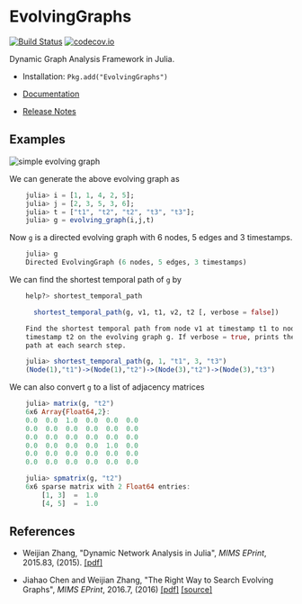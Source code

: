 # EvolvingGraphs

[![Build Status](https://travis-ci.org/alexmorley/EvolvingGraphs.jl.svg?branch=master)](https://travis-ci.org/alexmorley/EvolvingGraphs.jl)
[![codecov.io](https://codecov.io/github/weijianzhang/EvolvingGraphs.jl/coverage.svg?branch=master)](https://codecov.io/github/weijianzhang/EvolvingGraphs.jl?branch=master)

Dynamic Graph Analysis Framework in Julia.

* Installation: ``Pkg.add("EvolvingGraphs")``

* [Documentation](http://evolvinggraphsjl.readthedocs.org/en/latest/)

* [Release Notes](https://github.com/weijianzhang/EvolvingGraphs.jl/blob/master/NEWS.md)

## Examples

![simple evolving graph](doc/example1.png)

We can generate the above evolving graph as

```julia
	julia> i = [1, 1, 4, 2, 5];
	julia> j = [2, 3, 5, 3, 6];
	julia> t = ["t1", "t2", "t2", "t3", "t3"];
	julia> g = evolving_graph(i,j,t)
```
Now ``g`` is a directed evolving graph with
6 nodes, 5 edges and 3 timestamps.

```julia
	julia> g
	Directed EvolvingGraph (6 nodes, 5 edges, 3 timestamps)
```

We can find the shortest temporal path of ``g`` by

```julia
	help?> shortest_temporal_path

      shortest_temporal_path(g, v1, t1, v2, t2 [, verbose = false])

	Find the shortest temporal path from node v1 at timestamp t1 to node v2 at
	timestamp t2 on the evolving graph g. If verbose = true, prints the current
	path at each search step. 

	julia> shortest_temporal_path(g, 1, "t1", 3, "t3")
	(Node(1),"t1")->(Node(1),"t2")->(Node(3),"t2")->(Node(3),"t3")
```

We can also convert ``g`` to a list of adjacency matrices

```julia
	julia> matrix(g, "t2")
	6x6 Array{Float64,2}:
	0.0  0.0  1.0  0.0  0.0  0.0
	0.0  0.0  0.0  0.0  0.0  0.0
	0.0  0.0  0.0  0.0  0.0  0.0
	0.0  0.0  0.0  0.0  1.0  0.0
	0.0  0.0  0.0  0.0  0.0  0.0
	0.0  0.0  0.0  0.0  0.0  0.0

	julia> spmatrix(g, "t2")
	6x6 sparse matrix with 2 Float64 entries:
		[1, 3]  =  1.0
		[4, 5]  =  1.0
```

## References

- Weijian Zhang,
  "Dynamic Network Analysis in Julia",
  *MIMS EPrint*, 2015.83, (2015).
  [[pdf]](http://eprints.ma.man.ac.uk/2376/01/covered/MIMS_ep2015_83.pdf)

- Jiahao Chen and Weijian Zhang,
  "The Right Way to Search Evolving Graphs",
  *MIMS EPrint*, 2016.7, (2016)
  [[pdf]](http://eprints.ma.man.ac.uk/2445/01/covered/MIMS_ep2016_7.pdf)
  [[source]](https://github.com/jiahao/paper-evolving-graphs1)
